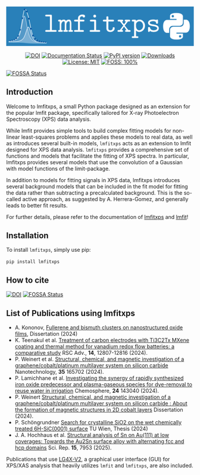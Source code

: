 <p align="center">
  <img src="docs/src/logos/logo_large.png" alt="lmfitxps">
</p>

<p align="center">
  <a href="https://doi.org/10.5281/zenodo.8181379"><img src="https://zenodo.org/badge/DOI/10.5281/zenodo.8181379.svg" alt="DOI"></a>
  <a href="https://lmfitxps.readthedocs.io/en/latest/?badge=latest"><img src="https://readthedocs.org/projects/lmfitxps/badge/?version=latest" alt="Documentation Status"></a>
  <a href="https://badge.fury.io/py/lmfitxps"><img src="https://badge.fury.io/py/lmfitxps.svg" alt="PyPI version" height="18"></a>
  <a href="https://static.pepy.tech/badge/lmfitxps"><img src="https://static.pepy.tech/badge/lmfitxps" alt="Downloads"></a>
  <a href="https://opensource.org/licenses/"><img src="https://img.shields.io/badge/license-MIT-blue" alt="License: MIT"></a>
  <a href="https://en.wikipedia.org/wiki/Free_and_open-source_software"><img src="https://img.shields.io/badge/FOSS-100%25-green.svg?style=flat" alt="FOSS: 100%"></a>
</p>




[![FOSSA Status](https://app.fossa.com/api/projects/git%2Bgithub.com%2FJulian-Hochhaus%2Flmfitxps.svg?type=large)](https://app.fossa.com/projects/git%2Bgithub.com%2FJulian-Hochhaus%2Flmfitxps?ref=badge_large)

## Introduction
Welcome to lmfitxps, a small Python package designed as an extension for the popular lmfit package, specifically tailored for X-ray Photoelectron Spectroscopy (XPS) data analysis.

While lmfit provides simple tools to build complex fitting models for non-linear least-squares problems and applies these models to real data, as well as introduces several built-in models, `lmfitxps` acts as an extension to lmfit designed for XPS data analysis. `lmfitxps` provides a comprehensive set of functions and models that facilitate the fitting of XPS spectra. In particular, lmfitxps provides several models that use the convolution of a Gaussian with model functions of the limit-package.

In addition to models for fitting signals in XPS data, lmfitxps introduces several background models that can be included in the fit model for fitting the data rather than subtracting a precalculated background. This is the so-called active approach, as suggested by A. Herrera-Gomez, and generally leads to better fit results.

For further details, please refer to the documentation of [lmfitxps](https://lmfitxps.readthedocs.io/en/latest/index.html) and [lmfit](https://lmfit.github.io/lmfit-py/index.html)! 

## Installation
To install `lmfitxps`, simply use pip:

 `pip install lmfitxps`

 ## How to cite
 [![DOI](https://zenodo.org/badge/642726930.svg)](https://zenodo.org/badge/latestdoi/642726930)
[![FOSSA Status](https://app.fossa.com/api/projects/git%2Bgithub.com%2FJulian-Hochhaus%2Flmfitxps.svg?type=shield)](https://app.fossa.com/projects/git%2Bgithub.com%2FJulian-Hochhaus%2Flmfitxps?ref=badge_shield)


## List of Publications using lmfitxps

- A. Kononov, [Fullerene and bismuth clusters on nanostructured oxide films](http://dx.doi.org/10.17877/DE290R-24509), Dissertation (2024)
- K. Teenakul et al. [Treatment of carbon electrodes with Ti3C2Tx MXene coating and thermal method for vanadium redox flow batteries: a comparative study](https://doi.org/10.1039/D4RA01380H) RSC Adv., **14**, 12807-12816 (2024).
- P. Weinert et al. [Structural, chemical, and magnetic investigation of a graphene/cobalt/platinum multilayer system on silicon carbide](http://dx.doi.org/10.1088/1361-6528/ad1d7b) Nanotechnology, **35** 165702 (2024). 
- P. Lamichhane et al. [Investigating the synergy of rapidly synthesized iron oxide predecessor and plasma-gaseous species for dye-removal to reuse water in irrigation](https://doi.org/10.1016/j.chemosphere.2024.143040) Chemosphere, **24** 143040 (2024).
- P. Weinert [Structural, chemical, and magnetic investigation of a graphene/cobalt/platinum multilayer system on silicon carbide : About the formation of magnetic structures in 2D cobalt layers](https://d-nb.info/1328839591) Dissertation (2024).
- P. Schöngrundner [Search for crystalline SiO2 on the wet chemically treated 6H-SiC(0001) surface](https://doi.org/10.34726/HSS.2024.124590) TU Wien, Thesis (2024)  
- J. A. Hochhaus et al. [Structural analysis of Sn on Au(111) at low coverages: Towards the Au2Sn surface alloy with alternating fcc and hcp domains](https://doi.org/10.1038/s41598-025-91733-2) Sci. Rep. **15**, 7953 (2025).
  
Publications that use [LG4X-V2](https://github.com/Julian-Hochhaus/LG4X-V2), a graphical user interface (GUI) for XPS/XAS analysis that heavily utilizes `lmfit` and `lmfitxps`, are also included.


